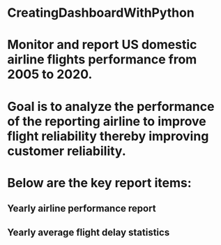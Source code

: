 # CreatingDashboardWithPython

# Monitor and report US domestic airline flights performance from 2005 to 2020. 

# Goal is to analyze the performance of the reporting airline to improve flight reliability thereby improving customer reliability.

# Below are the key report items:

## Yearly airline performance report 
## Yearly average flight delay statistics

